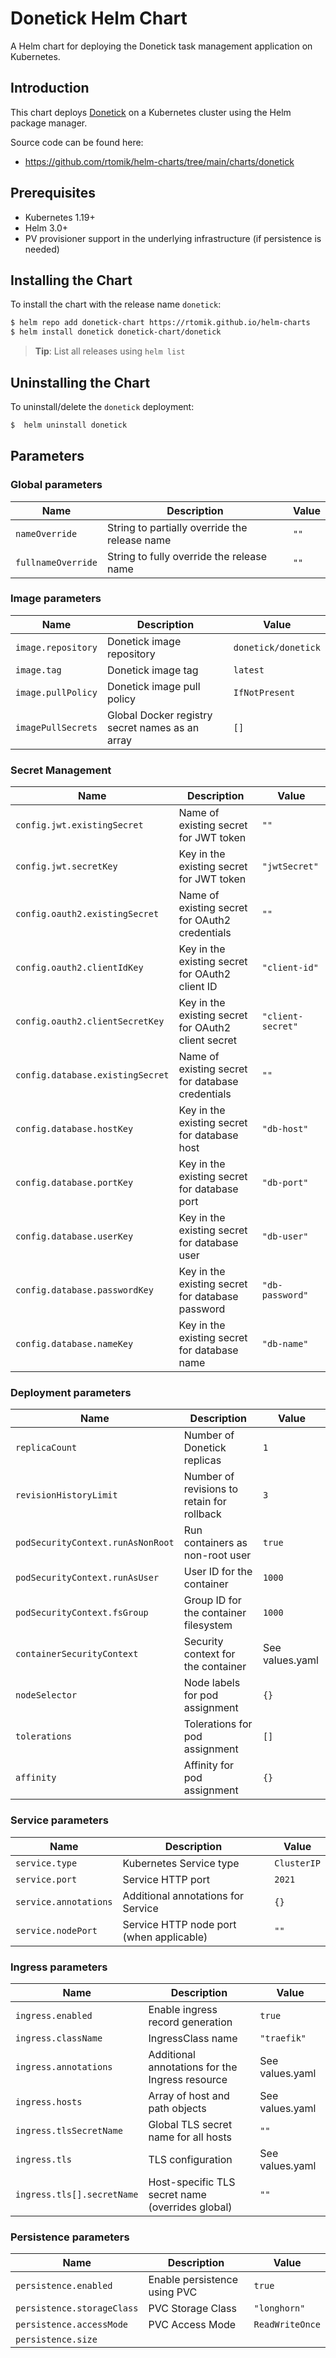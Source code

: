 # Donetick Helm Chart

A Helm chart for deploying the Donetick task management application on Kubernetes.

## Introduction

This chart deploys [Donetick](https://github.com/donetick/donetick) on a Kubernetes cluster using the Helm package manager. 

Source code can be found here:
- https://github.com/rtomik/helm-charts/tree/main/charts/donetick


## Prerequisites

- Kubernetes 1.19+
- Helm 3.0+
- PV provisioner support in the underlying infrastructure (if persistence is needed)

## Installing the Chart

To install the chart with the release name `donetick`:

```bash
$ helm repo add donetick-chart https://rtomik.github.io/helm-charts
$ helm install donetick donetick-chart/donetick
```

> **Tip**: List all releases using `helm list`

## Uninstalling the Chart

To uninstall/delete the `donetick` deployment:

```bash
$  helm uninstall donetick
```

## Parameters

### Global parameters

| Name                   | Description                                                                         | Value |
|------------------------|-------------------------------------------------------------------------------------|-------|
| `nameOverride`         | String to partially override the release name                                       | `""`  |
| `fullnameOverride`     | String to fully override the release name                                           | `""`  |

### Image parameters

| Name                    | Description                                                                          | Value              |
|-------------------------|--------------------------------------------------------------------------------------|--------------------|
| `image.repository`      | Donetick image repository                                                           | `donetick/donetick` |
| `image.tag`             | Donetick image tag                                                                  | `latest`          |
| `image.pullPolicy`      | Donetick image pull policy                                                          | `IfNotPresent`     |
| `imagePullSecrets`      | Global Docker registry secret names as an array                                      | `[]`               |

### Secret Management

| Name                                   | Description                                                        | Value               |
|----------------------------------------|--------------------------------------------------------------------|---------------------|
| `config.jwt.existingSecret`            | Name of existing secret for JWT token                             | `""`                |
| `config.jwt.secretKey`                 | Key in the existing secret for JWT token                          | `"jwtSecret"`       |
| `config.oauth2.existingSecret`         | Name of existing secret for OAuth2 credentials                    | `""`                |
| `config.oauth2.clientIdKey`            | Key in the existing secret for OAuth2 client ID                   | `"client-id"`       |
| `config.oauth2.clientSecretKey`        | Key in the existing secret for OAuth2 client secret               | `"client-secret"`   |
| `config.database.existingSecret`       | Name of existing secret for database credentials                  | `""`                |
| `config.database.hostKey`              | Key in the existing secret for database host                      | `"db-host"`         |
| `config.database.portKey`              | Key in the existing secret for database port                      | `"db-port"`         |
| `config.database.userKey`              | Key in the existing secret for database user                      | `"db-user"`         |
| `config.database.passwordKey`          | Key in the existing secret for database password                  | `"db-password"`     |
| `config.database.nameKey`              | Key in the existing secret for database name                      | `"db-name"`         |

### Deployment parameters

| Name                                 | Description                                                              | Value     |
|--------------------------------------|--------------------------------------------------------------------------|-----------|
| `replicaCount`                       | Number of Donetick replicas                                              | `1`       |
| `revisionHistoryLimit`               | Number of revisions to retain for rollback                               | `3`       |
| `podSecurityContext.runAsNonRoot`    | Run containers as non-root user                                          | `true`    |
| `podSecurityContext.runAsUser`       | User ID for the container                                                | `1000`    |
| `podSecurityContext.fsGroup`         | Group ID for the container filesystem                                    | `1000`    |
| `containerSecurityContext`           | Security context for the container                                       | See values.yaml |
| `nodeSelector`                       | Node labels for pod assignment                                           | `{}`      |
| `tolerations`                        | Tolerations for pod assignment                                           | `[]`      |
| `affinity`                           | Affinity for pod assignment                                              | `{}`      |

### Service parameters

| Name                       | Description                                          | Value       |
|----------------------------|------------------------------------------------------|-------------|
| `service.type`             | Kubernetes Service type                              | `ClusterIP` |
| `service.port`             | Service HTTP port                                    | `2021`      |
| `service.annotations`      | Additional annotations for Service                   | `{}`        |
| `service.nodePort`         | Service HTTP node port (when applicable)             | `""`        |

### Ingress parameters

| Name                       | Description                                          | Value                |
|----------------------------|------------------------------------------------------|----------------------|
| `ingress.enabled`          | Enable ingress record generation                     | `true`               |
| `ingress.className`        | IngressClass name                                    | `"traefik"`          |
| `ingress.annotations`      | Additional annotations for the Ingress resource      | See values.yaml      |
| `ingress.hosts`            | Array of host and path objects                       | See values.yaml      |
| `ingress.tlsSecretName`    | Global TLS secret name for all hosts                 | `""`                 |
| `ingress.tls`              | TLS configuration                                    | See values.yaml      |
| `ingress.tls[].secretName` | Host-specific TLS secret name (overrides global)     | `""`                 |

### Persistence parameters

| Name                          | Description                                          | Value         |
|-------------------------------|------------------------------------------------------|---------------|
| `persistence.enabled`         | Enable persistence using PVC                         | `true`        |
| `persistence.storageClass`    | PVC Storage Class                                    | `"longhorn"`  |
| `persistence.accessMode`      | PVC Access Mode                                      | `ReadWriteOnce` |
| `persistence.size`            |
